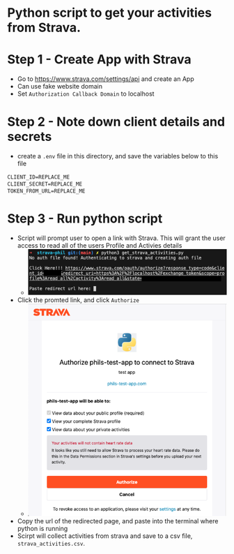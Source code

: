 # Python script to get your activities from Strava.

# Step 1 - Create App with Strava
- Go to https://www.strava.com/settings/api and create an App
- Can use fake website domain
- Set `Authorization Callback Domain` to localhost

# Step 2 - Note down client details and secrets
- create a `.env` file in this directory, and save the variables below to this file
```
CLIENT_ID=REPLACE_ME
CLIENT_SECRET=REPLACE_ME
TOKEN_FROM_URL=REPLACE_ME
```
# Step 3 - Run python script
- Script will prompt user to open a link with Strava. This will grant the user access to read all of the users Profile and Activies details
  - ![click_link](./screenshots/click_link.png)
- Click the promted link, and click `Authorize`
  - ![authorize](./screenshots/authorize.png)
- Copy the url of the redirected page, and paste into the terminal where python is running
- Scirpt will collect activities from strava and save to a csv file, `strava_activities.csv`.